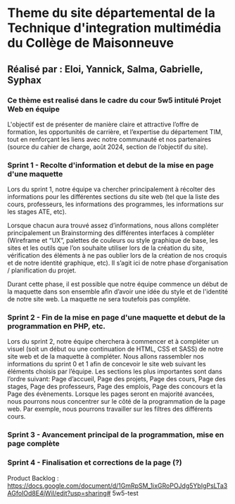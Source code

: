 # Theme du site départemental de la Technique d'integration multimédia du Collège de Maisonneuve

## Réalisé par : Eloi, Yannick, Salma, Gabrielle, Syphax

### Ce thème est realisé dans le cadre du cour 5w5 intitulé Projet Web en équipe

L'objectif est de présenter de manière claire et attractive l’offre de formation, les opportunités de carrière, et l’expertise du département TIM, tout en renforçant les liens avec notre communauté et nos partenaires (source du cahier de charge, août 2024, section de l’objectif du site).

### Sprint 1 - Recolte d'information et debut de la mise en page d'une maquette
Lors du sprint 1, notre équipe va chercher principalement à récolter des informations pour les différentes sections du site web (tel que la liste des cours, professeurs, les informations des programmes, les informations sur les stages ATE, etc). 

Lorsque chacun aura trouvé assez d’informations, nous allons compléter principalement un Brainstorming des différentes interfaces à compléter (Wireframe et “UX”, palettes de couleurs ou style graphique de base, les sites et les outils que l’on souhaite utiliser lors de la création du site, vérification des éléments à ne pas oublier lors de la création de nos croquis et de notre identité graphique, etc). Il s’agit ici de notre phase d’organisation / planification du projet.

Durant cette phase, il est possible que notre équipe commence un début de la maquette dans son ensemble afin d’avoir une idée du style et de l'identité de notre site web. La maquette ne sera toutefois pas complète.

### Sprint 2 - Fin de la mise en page d'une maquette et debut de la programmation en PHP, etc.
Lors du sprint 2, notre équipe cherchera à commencer et à compléter un visuel (soit un début ou une continuation de HTML, CSS et SASS) de notre site web et de la maquette à compléter. Nous allons rassembler nos informations du sprint 0 et 1 afin de concevoir le site web suivant les éléments choisis par l’équipe. Les sections les plus importantes sont dans l’ordre suivant: Page d’accueil, Page des projets, Page des cours, Page des stages, Page des professeurs, Page des emplois, Page des concours et la Page des évènements. Lorsque les pages seront en majorité avancées, nous pourrons nous concentrer sur le côté de la programmation de la page web. Par exemple, nous pourrons travailler sur les filtres des différents cours. 

### Sprint 3 - Avancement principal de la programmation, mise en page complète

### Sprint 4 - Finalisation et corrections de la page (?)

Product Backlog : https://docs.google.com/document/d/1GmRpSM_1ixGRoPOJdg5YbIgPsLTa3AGfoIOd8E4jWiI/edit?usp=sharing#   5 w 5 - t e s t  
 